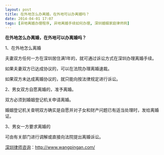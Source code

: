 ```yaml
---
layout: post
title: 在外地怎么办离婚，在外地可以办离婚吗？
date: 2014-04-01 17:07
tags: [异地离婚办理程序, 异地离婚手续如何办理, 深圳婚姻家庭律师网]
---
```

<strong>在外地怎么办离婚，在外地可以办离婚吗？</strong>

1、在外地怎么离婚

夫妻双方任何一方在深圳居住满1年的，就可通过诉讼方式在深圳办理离婚手续。

如果夫妻双方已达成协议的，可以在法院办理离婚速裁。

如果双方未达成离婚协议的，就只能向按法律规定进行诉讼。

2、男女双方自愿离婚的，准予离婚。

双方必须到婚姻登记机关申请离婚。

婚姻登记机关查明双方确实是自愿并对子女和财产问题已有适当处理时，发给离婚证。

3、男女一方要求离婚的

可由有关部门进行调解或直接向法院提出离婚诉讼。

<a href="http://www.wangpingan.com/">深圳律师咨询</a>：<a href="http://www.wangpingan.com/">http://www.wangpingan.com/</a>

